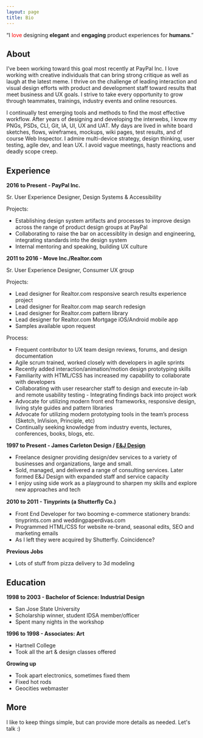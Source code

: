 ```yaml
---
layout: page
title: Bio
---
```


<p class="message">
  “I <span style="color: red;">love</span> designing <b>elegant</b> and <b>engaging</b> product experiences for <b>humans</b>.”
</p>

<!--<img src="/assets/meandpostits.png">-->

## About

I’ve been working toward this goal most recently at PayPal Inc. I love working with creative individuals that can bring strong critique as well as laugh at the latest meme. I thrive on the challenge of leading interaction and visual design efforts with product and development staff toward results that meet business and UX goals. I strive to take every opportunity to grow through teammates, trainings, industry events and online resources.

I continually test emerging tools and methods to find the most effective workflow. After years of designing and developing the interwebs, I know my PNGs, PSDs, CLI, Git, IA, UI, UX and UAT. My days are lived in white board sketches, flows, wireframes, mockups, wiki pages, test results, and of course Web Inspector. I admire multi-device strategy, design thinking, user testing, agile dev, and lean UX. I avoid vague meetings, hasty reactions and deadly scope creep.


## Experience

**2016 to Present - PayPal Inc.**

Sr. User Experience Designer, Design Systems & Accessibility

Projects:

- Establishing design system artifacts and processes to improve design across the range of product design groups at PayPal
- Collaborating to raise the bar on accessiblity in design and engineering, integrating standards into the design system
- Internal mentoring and speaking, building UX culture


**2011 to 2016 - Move Inc./Realtor.com**

Sr. User Experience Designer, Consumer UX group

Projects:

- Lead designer for Realtor.com responsive search results experience project
- Lead designer for Realtor.com map search redesign
- Lead designer for Realtor.com pattern library
- Lead designer for Realtor.com Mortgage iOS/Android mobile app
- Samples available upon request

Process:

- Frequent contributor to UX team design reviews, forums, and design documentation
- Agile scrum trained, worked closely with developers in agile sprints
- Recently added interaction/animation/motion design prototyping skills
- Familiarity with HTML/CSS has increased my capability to collaborate with developers
- Collaborating with user researcher staff to design and execute in-lab and remote usability testing - Integrating findings back into project work
- Advocate for utilizing modern front end frameworks, responsive design, living style guides and pattern libraries
- Advocate for utilizing modern prototyping tools in the team’s process (Sketch, InVision, Principle, etc)
- Continually seeking knowledge from industry events, lectures, conferences, books, blogs, etc.

**1997 to Present - James Carleton Design / [E&J Design](http://eandjdesign.com/)**

- Freelance designer providing design/dev services to a variety of businesses and organizations, large and small.
- Sold, managed, and delivered a range of consulting services. Later formed E&J Design with expanded staff and service capacity
- I enjoy using side work as a playground to sharpen my skills and explore new approaches and tech

**2010 to 2011 - Tinyprints (a Shutterﬂy Co.)**

- Front End Developer for two booming e-commerce stationery brands: tinyprints.com and weddingpaperdivas.com
- Programmed HTML/CSS for website re-brand, seasonal edits, SEO and marketing emails
- As I left they were acquired by Shutterfly. Coincidence?

**Previous Jobs**

- Lots of stuff from pizza delivery to 3d modeling

## Education

**1998 to 2003 - Bachelor of Science: Industrial Design**

- San Jose State University
- Scholarship winner, student IDSA member/officer
- Spent many nights in the workshop

**1996 to 1998 - Associates: Art**

- Hartnell College
- Took all the art & design classes offered

**Growing up**
- Took apart electronics, sometimes fixed them
- Fixed hot rods
- Geocities webmaster

## More

I like to keep things simple, but can provide more details as needed.
Let's talk :)
